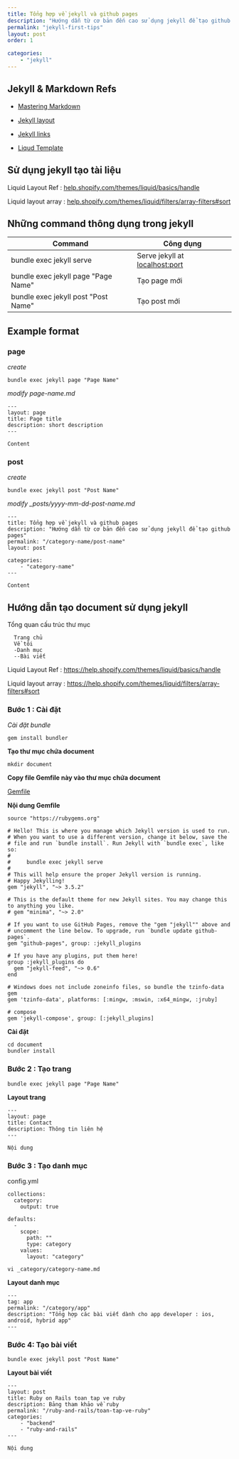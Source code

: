 ```yaml
---
title: Tổng hợp về jekyll và github pages
description: "Hướng dẫn từ cơ bản đến cao sử dụng jekyll để tạo github pages" 
permalink: "jekyll-first-tips" 
layout: post
order: 1

categories: 
    - "jekyll"
---
```


## Jekyll & Markdown Refs

- [Mastering Markdown](https://guides.github.com/features/mastering-markdown/)

- [Jekyll layout](https://learn.cloudcannon.com/jekyll/introduction-to-jekyll-layouts/)

- [Jekyll links](http://jekyllrb.com/docs/templates/#link)

- [Liqud Template](https://shopify.github.io/liquid/filters/replace/)

## Sử dụng jekyll tạo tài liệu

Liquid Layout Ref : [help.shopify.com/themes/liquid/basics/handle](https://help.shopify.com/themes/liquid/basics/handle)

Liquid layout array : [help.shopify.com/themes/liquid/filters/array-filters#sort](https://help.shopify.com/themes/liquid/filters/array-filters#sort)

## Những command thông dụng trong jekyll

Command | Công dụng
------------ | -------------
bundle exec jekyll serve | Serve jekyll at [localhost:port](http://localhost:4000)
bundle exec jekyll page "Page Name" | Tạo page mới
bundle exec jekyll post "Post Name" | Tạo post mới

## Example format

### page

*create*

```
bundle exec jekyll page "Page Name"
```

*modify page-name.md*

```
---
layout: page
title: Page title
description: short description
---

Content

```

### post

*create*

```
bundle exec jekyll post "Post Name"
```

*modify _posts/yyyy-mm-dd-post-name.md*

```
---
title: Tổng hợp về jekyll và github pages
description: "Hướng dẫn từ cơ bản đến cao sử dụng jekyll để tạo github pages" 
permalink: "/category-name/post-name" 
layout: post

categories: 
    - "category-name"
---

Content

```

## Hướng dẫn tạo document sử dụng jekyll

Tổng quan cấu trúc thư mục
```
  Trang chủ
  Về tôi
  -Danh mục
  --Bài viết
```

Liquid Layout Ref : https://help.shopify.com/themes/liquid/basics/handle

Liquid layout array : https://help.shopify.com/themes/liquid/filters/array-filters#sort

### Bước 1 : Cài đặt

*Cài đặt bundle*

```
gem install bundler
```

**Tạo thư mục chứa document**

```
mkdir document
```

**Copy file Gemfile này vào thư mục chứa document**

[Gemfile](/assets/files/posts/tong-hop-ve-jekyll-va-github-pages/Gemfile)

**Nội dung Gemfile**

```
source "https://rubygems.org"

# Hello! This is where you manage which Jekyll version is used to run.
# When you want to use a different version, change it below, save the
# file and run `bundle install`. Run Jekyll with `bundle exec`, like so:
#
#     bundle exec jekyll serve
#
# This will help ensure the proper Jekyll version is running.
# Happy Jekylling!
gem "jekyll", "~> 3.5.2"

# This is the default theme for new Jekyll sites. You may change this to anything you like.
# gem "minima", "~> 2.0"

# If you want to use GitHub Pages, remove the "gem "jekyll"" above and
# uncomment the line below. To upgrade, run `bundle update github-pages`.
gem "github-pages", group: :jekyll_plugins

# If you have any plugins, put them here!
group :jekyll_plugins do
  gem "jekyll-feed", "~> 0.6"
end

# Windows does not include zoneinfo files, so bundle the tzinfo-data gem
gem 'tzinfo-data', platforms: [:mingw, :mswin, :x64_mingw, :jruby]

# compose
gem 'jekyll-compose', group: [:jekyll_plugins]

```

**Cài đặt**

```
cd document
bundler install
```

### Bước 2 : Tạo trang

```
bundle exec jekyll page "Page Name"
```

**Layout trang**

```
---
layout: page
title: Contact
description: Thông tin liên hệ
---

Nội dung

```

### Bước 3 : Tạo danh mục

config.yml
```
collections:
  category:
    output: true

defaults:
  -
    scope:
      path: ""
      type: category
    values:
      layout: "category"
```

```
vi _category/category-name.md
```

**Layout danh mục**

```
---
tag: app
permalink: "/category/app"
description: "Tổng hợp các bài viết dành cho app developer : ios, android, hybrid app"
---
```

### Bước 4: Tạo bài viết

```
bundle exec jekyll post "Post Name"
```

**Layout bài viết**

```
---
layout: post
title: Ruby on Rails toan tap ve ruby
description: Bảng tham khảo về ruby
permalink: "/ruby-and-rails/toan-tap-ve-ruby"
categories: 
    - "backend"
    - "ruby-and-rails"
---

Nội dung

```